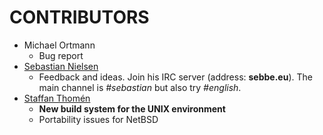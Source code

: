 # CONTRIBUTORS #

- Michael Ortmann
  - Bug report
- [Sebastian Nielsen](https://github.com/sebastiannielsen)
  - Feedback and ideas. Join his IRC server (address:
    **sebbe.eu**). The main channel is *#sebastian* but also try
    *#english*.
- [Staffan Thomén](https://github.com/sthomen)
  - **New build system for the UNIX environment**
  - Portability issues for NetBSD
